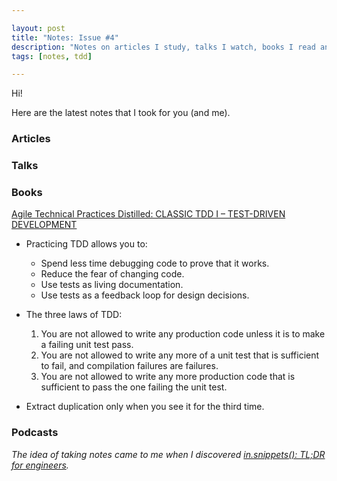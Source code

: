 ```yaml
---

layout: post
title: "Notes: Issue #4"
description: "Notes on articles I study, talks I watch, books I read and podcasts I listen."
tags: [notes, tdd]

---
```


Hi!

Here are the latest notes that I took for you (and me). 

### Articles

### Talks

### Books

[Agile Technical Practices Distilled: CLASSIC TDD I – TEST-DRIVEN DEVELOPMENT](https://leanpub.com/agiletechnicalpracticesdistilled)

* Practicing TDD allows you to:

  * Spend less time debugging code to prove that it works.
  * Reduce the fear of changing code.
  * Use tests as living documentation.
  * Use tests as a feedback loop for design decisions.
  
* The three laws of TDD:

  1. You are not allowed to write any production code unless it is to make a failing unit test pass.
  1. You are not allowed to write any more of a unit test that is sufficient to fail, and compilation failures are failures.
  1. You are not allowed to write any more production code that is sufficient to pass the one failing the unit test.

* Extract duplication only when you see it for the third time.  

### Podcasts

_The idea of ​​taking notes came to me when I discovered [in.snippets(): TL;DR for engineers](https://insnippets.appsmith.com/)._